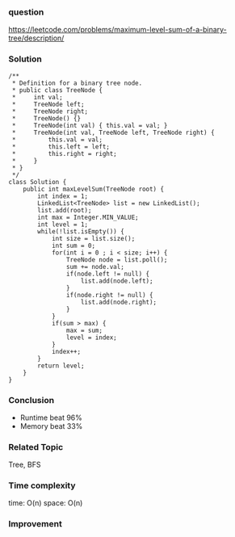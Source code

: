 ### question
https://leetcode.com/problems/maximum-level-sum-of-a-binary-tree/description/
### Solution
```
/**
 * Definition for a binary tree node.
 * public class TreeNode {
 *     int val;
 *     TreeNode left;
 *     TreeNode right;
 *     TreeNode() {}
 *     TreeNode(int val) { this.val = val; }
 *     TreeNode(int val, TreeNode left, TreeNode right) {
 *         this.val = val;
 *         this.left = left;
 *         this.right = right;
 *     }
 * }
 */
class Solution {
    public int maxLevelSum(TreeNode root) {
        int index = 1;
        LinkedList<TreeNode> list = new LinkedList();
        list.add(root);
        int max = Integer.MIN_VALUE;
        int level = 1;
        while(!list.isEmpty()) {
            int size = list.size();
            int sum = 0;
            for(int i = 0 ; i < size; i++) {
                TreeNode node = list.poll();
                sum += node.val;
                if(node.left != null) {
                    list.add(node.left);
                }
                if(node.right != null) {
                    list.add(node.right);
                }
            }
            if(sum > max) {
                max = sum;
                level = index;
            }
            index++;
        }
        return level;
    }
}
```
### Conclusion
- Runtime beat 96%
- Memory beat 33%

### Related Topic
Tree, BFS

### Time complexity
time: O(n)
space: O(n)

### Improvement
